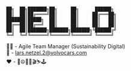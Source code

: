 
    ██╗  ██╗███████╗██╗     ██╗      ██████╗ 
    ██║  ██║██╔════╝██║     ██║     ██╔═══██╗
    ███████║█████╗  ██║     ██║     ██║   ██║
    ██╔══██║██╔══╝  ██║     ██║     ██║   ██║
    ██║  ██║███████╗███████╗███████╗╚██████╔╝
    ╚═╝  ╚═╝╚══════╝╚══════╝╚══════╝ ╚═════╝   

👨‍💼 - Agile Team Manager (Sustainability Digital)  
📧 - lars.netzel.2@volvocars.com  
❤️ - 🎹☮︎🍷🤘🎬⛷️🕹️
